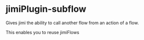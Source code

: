 # jimiPlugin-subflow

Gives jimi the ability to call another flow from an action of a flow. 

This enables you to reuse jimiFlows 
